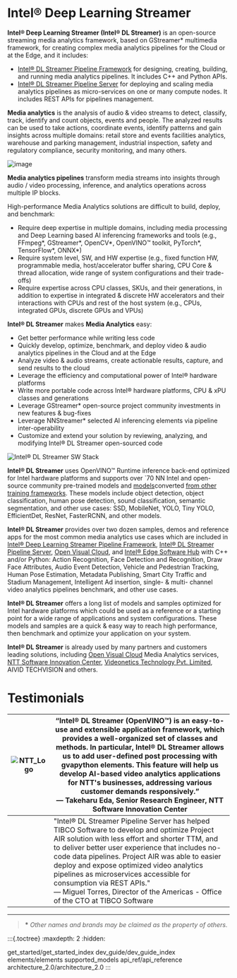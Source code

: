 # Intel® Deep Learning Streamer

**Intel® Deep Learning Streamer (Intel® DL Streamer)** is an open-source
streaming media analytics framework, based on GStreamer\* multimedia
framework, for creating complex media analytics pipelines for the Cloud
or at the Edge, and it includes:

- [Intel® DL Streamer Pipeline
  Framework](https://github.com/open-edge-platform/edge-ai-libraries/tree/main/libraries/dl-streamer)
  for designing, creating, building, and running media analytics
  pipelines. It includes C++ and Python APIs.
- [Intel® DL Streamer Pipeline
  Server](https://github.com/open-edge-platform/edge-ai-libraries/tree/main/microservices/dlstreamer-pipeline-server)
  for deploying and scaling media analytics pipelines as
  micro-services on one or many compute nodes. It includes REST APIs
  for pipelines management.

**Media analytics** is the analysis of audio & video streams to detect,
classify, track, identify and count objects, events and people. The
analyzed results can be used to take actions, coordinate events,
identify patterns and gain insights across multiple domains: retail
store and events facilities analytics, warehouse and parking management,
industrial inspection, safety and regulatory compliance, security
monitoring, and many others.

![image](_images/overview_pipeline_example.png)

**Media analytics pipelines** transform media streams into insights
through audio / video processing, inference, and analytics operations
across multiple IP blocks.

High-performance Media Analytics solutions are difficult to build,
deploy, and benchmark:

- Require deep expertise in multiple domains, including media
  processing and Deep Learning based AI inferencing frameworks and
  tools (e.g., FFmpeg\*, GStreamer\*, OpenCV\*, OpenVINO™ toolkit,
  PyTorch\*, TensorFlow\*, ONNX\*)
- Require system level, SW, and HW expertise (e.g., fixed function HW,
  programmable media, host/accelerator buffer sharing, CPU Core &
  thread allocation, wide range of system configurations and their
  trade-offs)
- Require expertise across CPU classes, SKUs, and their generations,
  in addition to expertise in integrated & discrete HW accelerators
  and their interactions with CPUs and rest of the host system (e.g.,
  CPUs, integrated GPUs, discrete GPUs and VPUs)

**Intel® DL Streamer** makes **Media Analytics** easy:

- Get better performance while writing less code
- Quickly develop, optimize, benchmark, and deploy video & audio
  analytics pipelines in the Cloud and at the Edge
- Analyze video & audio streams, create actionable results, capture,
  and send results to the cloud
- Leverage the efficiency and computational power of Intel® hardware
  platforms
- Write more portable code across Intel® hardware platforms, CPU & xPU
  classes and generations
- Leverage GStreamer\* open-source project community investments in
  new features & bug-fixes
- Leverage NNStreamer\* selected AI inferencing elements via pipeline
  inter-operability
- Customize and extend your solution by reviewing, analyzing, and
  modifying Intel® DL Streamer open-sourced code

![Intel® DL Streamer SW Stack](_images/overview_sw_stack.png)

**Intel® DL Streamer** uses OpenVINO™ Runtime inference back-end
optimized for Intel hardware platforms and supports over
`70 NN Intel and open-source community pre-trained models and [models](https://github.com/open-edge-platform/edge-ai-libraries/blob/release-1.2.0/libraries/dl-streamer/docs/scripts/supported_models.json)converted
[from other training frameworks](https://docs.openvino.ai/2024/openvino-workflow/model-preparation/convert-model-to-ir.html).
These models include object detection, object classification, human pose
detection, sound classification, semantic segmentation, and other use
cases: SSD, MobileNet, YOLO, Tiny YOLO, EfficientDet, ResNet,
FasterRCNN, and other models.

**Intel® DL Streamer** provides over two dozen samples, demos and
reference apps for the most common media analytics use cases which are
included in
[Intel® Deep Learning Streamer Pipeline Framework](https://github.com/open-edge-platform/edge-ai-libraries/tree/main/libraries/dl-streamer),
[Intel® DL Streamer Pipeline Server](https://github.com/open-edge-platform/edge-ai-libraries/tree/main/microservices/dlstreamer-pipeline-server),
[Open Visual Cloud](https://github.com/OpenVisualCloud), and
[Intel® Edge Software Hub](https://www.intel.com/content/www/us/en/edge-computing/edge-software-hub.html)
with C++ and/or Python: Action Recognition, Face Detection and
Recognition, Draw Face Attributes, Audio Event Detection, Vehicle and
Pedestrian Tracking, Human Pose Estimation, Metadata Publishing, Smart
City Traffic and Stadium Management, Intelligent Ad insertion, single- &
multi- channel video analytics pipelines benchmark, and other use cases.

**Intel® DL Streamer** offers a long list of models and samples
optimized for Intel hardware platforms which could be used as a
reference or a starting point for a wide range of applications and
system configurations. These models and samples are a quick & easy way
to reach high performance, then benchmark and optimize your application
on your system.

**Intel® DL Streamer** is already used by many partners and customers
leading solutions, including [Open Visual
Cloud](https://github.com/OpenVisualCloud) Media Analytics services,
[NTT Software Innovation
Center](https://www.global.ntt/innovation/innovating-today/),
[Videonetics Technology Pvt. Limited](https://www.videonetics.com/),
AIVID TECHVISION and others.

# Testimonials

| ![NTT_Logo](./_images/NTT_Logo.png) | “Intel® DL Streamer (OpenVINO™) is an easy-to-use and extensible application framework, which provides a well-organized set of classes and methods. In particular, Intel® DL Streamer allows us to add user-defined post processing with gvapython elements. This feature will help us develop AI-based video analytics applications for NTT's businesses, addressing various customer demands responsively.”<br>— Takeharu Eda, Senior Research Engineer, NTT Software Innovation Center<br> |
|---|---|
| <br> | "Intel® DL Streamer Pipeline Server has helped TIBCO Software to develop and optimize Project AIR solution with less effort and shorter TTM, and to deliver better user experience that includes no-code data pipelines. Project AIR was able to easier deploy and expose optimized video analytics pipelines as microservices accessible for consumption via REST APIs."<br>— Miguel Torres, Director of the Americas - Office of the CTO at TIBCO Software<br> |

------------------------------------------------------------------------

> **\*** *Other names and brands may be claimed as the property of
> others.*

:::{.toctree}
:maxdepth: 2
:hidden:

get_started/get_started_index
dev_guide/dev_guide_index
elements/elements
supported_models
api_ref/api_reference
architecture_2.0/architecture_2.0
:::
